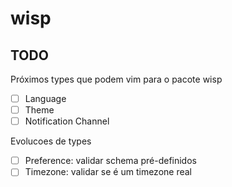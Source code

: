 # wisp

## TODO

Próximos types que podem vim para o pacote wisp

- [ ] Language
- [ ] Theme
- [ ] Notification Channel

Evolucoes de types

- [ ] Preference: validar schema pré-definidos
- [ ] Timezone: validar se é um timezone real

